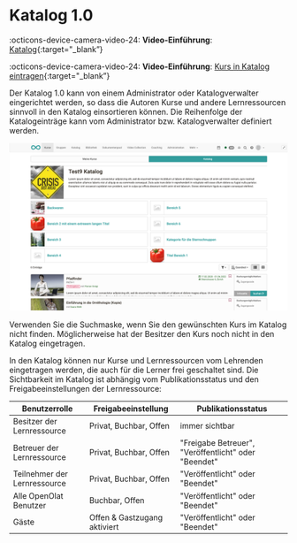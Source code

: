 # Katalog 1.0

:octicons-device-camera-video-24: **Video-Einführung**: [Katalog](<https://www.youtube.com/embed/LiqkkT06hWo>){:target="_blank”}

:octicons-device-camera-video-24: **Video-Einführung**: [Kurs in Katalog eintragen](<https://www.youtube.com/embed/hc5yJAPIX9s>){:target="_blank”}

Der Katalog 1.0 kann von einem Administrator oder Katalogverwalter eingerichtet werden, so dass die Autoren Kurse und andere
Lernressourcen sinnvoll in den Katalog einsortieren können. Die Reihenfolge
der Katalogeinträge kann vom Administrator bzw. Katalogverwalter definiert
werden.

![Katalog](assets/catalog-de.png)

Verwenden Sie die Suchmaske, wenn Sie den gewünschten Kurs im Katalog nicht
finden. Möglicherweise hat der Besitzer den Kurs noch nicht in den Katalog
eingetragen.

In den Katalog können nur Kurse und Lernressourcen vom Lehrenden eingetragen
werden, die auch für die Lerner frei geschaltet sind. Die Sichtbarkeit im
Katalog ist abhängig vom Publikationsstatus und den Freigabeeinstellungen der
Lernressource:

Benutzerrolle| Freigabeeinstellung| Publikationsstatus  
---|---|---  
Besitzer der Lernressource| Privat, Buchbar, Offen| immer sichtbar  
Betreuer der Lernressource| Privat, Buchbar, Offen|  "Freigabe Betreuer", "Veröffentlicht" oder "Beendet"  
Teilnehmer der Lernressource| Privat, Buchbar, Offen| "Veröffentlicht" oder "Beendet"  
Alle OpenOlat Benutzer| Buchbar, Offen| "Veröffentlicht" oder "Beendet"  
Gäste| Offen & Gastzugang aktiviert| "Veröffentlicht" oder "Beendet"  